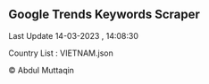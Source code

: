 

## Google Trends Keywords Scraper 
 
Last Update 14-03-2023 , 14:08:30

Country List :
VIETNAM.json



© Abdul Muttaqin 

